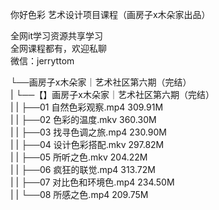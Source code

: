 你好色彩 艺术设计项目课程（画房子x木朵家出品）

全网it学习资源共享学习<br>全网课程都有，欢迎私聊<br>微信：jerryttom<br>

└──画房子x木朵家｜艺术社区第六期（完结）<br> | └──【】画房子x木朵家｜艺术社区第六期（完结）<br> | | ├──01 自然色彩观察.mp4 309.91M<br> | | ├──02 色彩的温度.mkv 360.30M<br> | | ├──03 找寻色调之旅.mp4 230.90M<br> | | ├──04 设计色彩搭配.mkv 297.82M<br> | | ├──05 所听之色.mkv 204.22M<br> | | ├──06 疯狂的联觉.mp4 313.72M<br> | | ├──07 对比色和环境色.mp4 234.50M<br> | | └──08 所感之色.mp4 209.75M